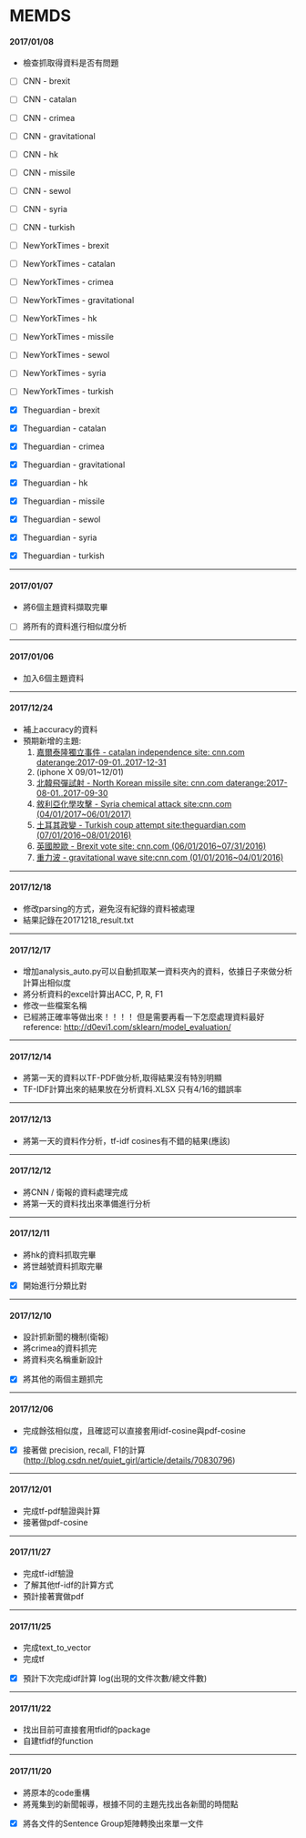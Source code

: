 # MEMDS
#### 2017/01/08
* 檢查抓取得資料是否有問題
- [ ] CNN - brexit
- [ ] CNN - catalan
- [ ] CNN - crimea
- [ ] CNN - gravitational
- [ ] CNN - hk
- [ ] CNN - missile
- [ ] CNN - sewol
- [ ] CNN - syria
- [ ] CNN - turkish

- [ ] NewYorkTimes - brexit
- [ ] NewYorkTimes - catalan
- [ ] NewYorkTimes - crimea
- [ ] NewYorkTimes - gravitational
- [ ] NewYorkTimes - hk
- [ ] NewYorkTimes - missile
- [ ] NewYorkTimes - sewol
- [ ] NewYorkTimes - syria
- [ ] NewYorkTimes - turkish

- [X] Theguardian - brexit
- [X] Theguardian - catalan
- [X] Theguardian - crimea
- [X] Theguardian - gravitational
- [X] Theguardian - hk
- [X] Theguardian - missile
- [X] Theguardian - sewol
- [X] Theguardian - syria
- [X] Theguardian - turkish
---------------------------------------
#### 2017/01/07
* 將6個主題資料擷取完畢
- [ ] 將所有的資料進行相似度分析
---------------------------------------
#### 2017/01/06
* 加入6個主題資料
---------------------------------------
#### 2017/12/24
* 補上accuracy的資料
* 預期新增的主題:
  1. [嘉爾泰隆獨立事件 - catalan independence site: cnn.com daterange:2017-09-01..2017-12-31](https://en.wikipedia.org/wiki/Catalan_independence_movement)
  2. (iphone X 09/01~12/01)
  3. [北韓飛彈試射 - North Korean missile site: cnn.com daterange:2017-08-01..2017-09-30](https://en.wikipedia.org/wiki/2017_North_Korean_missile_tests#Mid-range_launch_over_Japan)
  4. [敘利亞化學攻擊 - Syria chemical attack site:cnn.com (04/01/2017~06/01/2017)](https://en.wikipedia.org/wiki/Khan_Shaykhun_chemical_attack)
  5. [土耳其政變 - Turkish coup attempt site:theguardian.com (07/01/2016~08/01/2016)](https://zh.wikipedia.org/wiki/2016%E5%B9%B4%E5%9C%9F%E8%80%B3%E5%85%B6%E6%94%BF%E8%AE%8A)
  6. [英國脫歐 - Brexit vote site: cnn.com (06/01/2016~07/31/2016)](https://zh.wikipedia.org/wiki/%E8%8B%B1%E5%9C%8B%E5%8E%BB%E7%95%99%E6%AD%90%E7%9B%9F%E5%85%AC%E6%8A%95#%E6%8A%95%E7%A5%A8%E7%B5%90%E6%9E%9C)
  7. [重力波 - gravitational wave site:cnn.com (01/01/2016~04/01/2016)](https://zh.wikipedia.org/wiki/GW150914)
---------------------------------------
#### 2017/12/18
* 修改parsing的方式，避免沒有紀錄的資料被處理
* 結果記錄在20171218_result.txt

---------------------------------------
#### 2017/12/17
* 增加analysis_auto.py可以自動抓取某一資料夾內的資料，依據日子來做分析計算出相似度
* 將分析資料的excel計算出ACC, P, R, F1
* 修改一些檔案名稱
* 已經將正確率等做出來！！！！ 但是需要再看一下怎麼處理資料最好
reference: http://d0evi1.com/sklearn/model_evaluation/
---------------------------------------
#### 2017/12/14
* 將第一天的資料以TF-PDF做分析,取得結果沒有特別明顯
* TF-IDF計算出來的結果放在分析資料.XLSX 只有4/16的錯誤率
---------------------------------------
#### 2017/12/13
* 將第一天的資料作分析，tf-idf cosines有不錯的結果(應該)
---------------------------------------
#### 2017/12/12
* 將CNN / 衛報的資料處理完成
* 將第一天的資料找出來準備進行分析
---------------------------------------
#### 2017/12/11
* 將hk的資料抓取完畢
* 將世越號資料抓取完畢
- [x] 開始進行分類比對
---------------------------------------
#### 2017/12/10
* 設計抓新聞的機制(衛報)
* 將crimea的資料抓完
* 將資料夾名稱重新設計
- [x] 將其他的兩個主題抓完
---------------------------------------
#### 2017/12/06
* 完成餘弦相似度，且確認可以直接套用idf-cosine與pdf-cosine
- [x] 接著做 precision, recall, F1的計算
(http://blog.csdn.net/quiet_girl/article/details/70830796)
---------------------------------------
#### 2017/12/01
* 完成tf-pdf驗證與計算
* 接著做pdf-cosine
---------------------------------------
#### 2017/11/27
* 完成tf-idf驗證
* 了解其他tf-idf的計算方式
* 預計接著實做pdf
---------------------------------------
#### 2017/11/25
* 完成text_to_vector
* 完成tf
- [x] 預計下次完成idf計算   log(出現的文件次數/總文件數)
---------------------------------------
#### 2017/11/22
* 找出目前可直接套用tfidf的package
* 自建tfidf的function
---------------------------------------
#### 2017/11/20
* 將原本的code重構
* 將蒐集到的新聞報導，根據不同的主題先找出各新聞的時間點
- [x] 將各文件的Sentence Group矩陣轉換出來單一文件